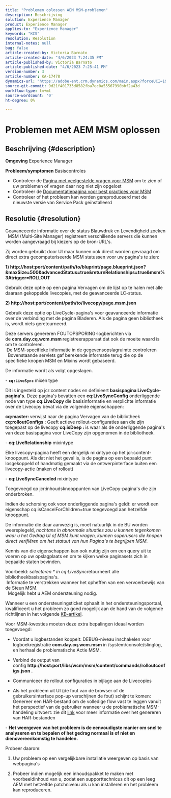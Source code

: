 ```yaml
---
title: "Problemen oplossen AEM MSM-problemen"
description: Beschrijving
solution: Experience Manager
product: Experience Manager
applies-to: "Experience Manager"
keywords: "KCS"
resolution: Resolution
internal-notes: null
bug: false
article-created-by: Victoria Barnato
article-created-date: "4/6/2023 7:24:35 PM"
article-published-by: Victoria Barnato
article-published-date: "4/6/2023 7:25:41 PM"
version-number: 3
article-number: KA-17478
dynamics-url: "https://adobe-ent.crm.dynamics.com/main.aspx?forceUCI=1&pagetype=entityrecord&etn=knowledgearticle&id=d219e1a3-b0d4-ed11-a7c7-6045bd006295"
source-git-commit: 9d21f401733d8582fba7ec0a55567990bbf2a43d
workflow-type: tm+mt
source-wordcount: '0'
ht-degree: 0%

---
```


# Problemen met AEM MSM oplossen

## Beschrijving {#description}

<b>Omgeving</b>
Experience Manager


<b>Probleem/symptomen</b>
Basiscontroles



- Controleer de [Pagina met veelgestelde vragen voor MSM](https://helpx.adobe.com/experience-manager/kb/index/msm_faq.html) om te zien of uw problemen of vragen daar nog niet zijn opgelost
- Controleer de [Documentatiepagina voor best practices voor MSM](https://experienceleague.adobe.com/docs/experience-manager-65/administering/introduction/msm-best-practices.html?lang=en)
- Controleer of het probleem kan worden gereproduceerd met de nieuwste versie van Service Pack geïnstalleerd



## Resolutie {#resolution}

Geavanceerde informatie over de status Blauwdruk en Levendigheid zoeken<br> 
MSM (Multi-Site Manager) registreert verschillende servers die kunnen worden aangevraagd bij kiezers op de bron-URL&#39;s.

Zij worden gebruikt door UI maar kunnen ook direct worden gevraagd om direct extra gecomputeriseerde MSM statussen voor uw pagina&#39;s te zien:

<b>1) http://host:port/content/path/to/bluprint/page.blueprint.json?&amp;maxSize=500&amp;advancedStatus=true&amp;returnRelationships=true&amp;msm%3Atrigger=ROLLOUT</b>

Gebruik deze optie op een pagina Vervagen om de lijst op te halen met alle daaraan gekoppelde livecopies, met de geavanceerde LC-status.



<b>2) http://host:port/content/path/to/livecopy/page.msm.json</b>

Gebruik deze optie op LiveCycle-pagina&#39;s voor geavanceerde informatie over de verbinding met de pagina Bladeren.
Als de pagina geen bibliotheek is, wordt niets geretourneerd.



Deze servers genereren FOUTOPSPORING-logberichten via de <b>com.day.cq.wcm.msm </b>registreerapparaat dat ook de moeite waard is om te controleren.
<br> De MSM-specifieke informatie in de gegevensopslagruimte controleren<br> 
Bovenstaande servlets gaf berekende informatie terug die op de specifieke knopen MSM en Mixins wordt gebaseerd.

De informatie wordt als volgt opgeslagen.

- <b>`cq:LiveSync` </b>mixen<b> </b>type

Dit is ingesteld op jcr:content nodes en definieert <b>basispagina LiveCycle-pagina&#39;s.</b>
Deze pagina&#39;s bevatten een <b>cq:LiveSyncConfig</b> onderliggende node van type <b>cq:LiveCopy </b>die basisinformatie en verplichte informatie over de Livecopy bevat via de volgende eigenschappen:

<b>cq:master: </b>verwijst naar de pagina Vervagen van de bibliotheek
<b>cq:rolloutConfigs</b> : Geeft actieve rollout-configuraties aan die zijn toegepast op de livecopy
<b>cq:isDeep : </b>is waar als de onderliggende pagina&#39;s van deze basispagina voor LiveCopy zijn opgenomen in de bibliotheek.



- <b>cq:LiveRelationship</b> mixintype

Elke livecopy-pagina heeft een dergelijk mixintype op het jcr:content-knooppunt.
Als dat niet het geval is, is de pagina op een bepaald punt losgekoppeld of handmatig gemaakt via de ontwerpinterface buiten een livecopy-actie (maken of rollout)



- <b>cq:LiveSyncCanceled</b> mixintype

Toegevoegd op jcr:inhoudsknooppunten van LiveCopy-pagina&#39;s die zijn onderbroken.

Indien de schorsing ook voor onderliggende pagina&#39;s geldt: er wordt een eigenschap cq:isCancelForChildren=true toegevoegd aan hetzelfde knooppunt.



De informatie die daar aanwezig is, moet natuurlijk in de BU worden weerspiegeld, *nochtans in abnormale situaties zou u kunnen tegenkomen waar u het Gedrag UI of MSM kunt vragen, kunnen superusers die knopen direct verifiëren om het statuut van hun Pagina&#39;s te begrijpen MSM.*

Kennis van die eigenschappen kan ook nuttig zijn om een query uit te voeren op uw opslagplaats en om te kijken welke paginasets zich in bepaalde staten bevinden.

Voorbeeld: *selecteren \* in cq:LiveSync*retourneert alle bibliotheekbasispagina&#39;s.
<br> Informatie te verstrekken wanneer het opheffen van een vervoerbewijs van de Steun MSM.<br> 
Mogelijk hebt u AEM ondersteuning nodig.

Wanneer u een ondersteuningsticket ophaalt in het ondersteuningsportaal, kwalificeert u het probleem zo goed mogelijk aan de hand van de volgende richtlijnen in het volgende [KB-artikel](https://experienceleague.adobe.com/docs/experience-cloud-kcs/kbarticles/KA-17494.html).

Voor MSM-kwesties moeten deze extra bepalingen ideaal worden toegevoegd:

- Voordat u logbestanden koppelt: DEBUG-niveau inschakelen voor logboekregistratie <b>com.day.cq.wcm.msm </b>in /system/console/slinglog, en herhaal de problematische Actie MSM.

- Verbind de output van config <b>http://host:port/libs/wcm/msm/content/commands/rolloutconfigs.json .</b>

- Communiceer de rollout configuraties in bijlage aan de Livecopies

- Als het probleem uit UI (de fout van de browser of de gebruikersinterface pop-up verschijnen de fout) schijnt te komen: Genereer een HAR-bestand om de volledige flow vast te leggen vanuit het perspectief van de gebruiker wanneer u de problematische MSM-handeling uitvoert: zie dit [link](https://help.tenderapp.com/kb/troubleshooting-your-tender-site/generating-an-har-file) voor meer informatie over het genereren van HAR-bestanden

- <b>Het weergeven van het probleem is de eenvoudigste manier om snel te analyseren en te bepalen of het gedrag normaal is of niet en dienovereenkomstig te handelen.</b>

Probeer daarom:

1) Uw probleem op een vergelijkbare installatie weergeven op basis van webpagina&#39;s

2) Probeer indien mogelijk een inhoudspakket te maken met voorbeeldinhoud van u, zodat een supporttechnicus dit op een leeg AEM met hetzelfde patchniveau als u kan installeren en het probleem kan reproduceren.
